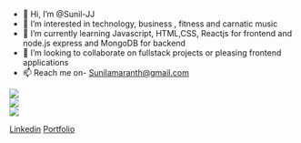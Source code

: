 - 👋 Hi, I’m @Sunil-JJ
- 👀 I’m interested in technology, business , fitness and carnatic music 
- 🌱 I’m currently learning Javascript, HTML,CSS, Reactjs for frontend and node.js express and MongoDB for backend
- 💞️ I’m looking to collaborate on fullstack projects or pleasing frontend applications
- 📫 Reach me on- Sunilamaranth@gmail.com

<!---
Sunil-JJ/Sunil-JJ is a ✨ special ✨ repository because its `README.md` (this file) appears on your GitHub profile.
You can click the Preview link to take a look at your changes.
--->
![](https://github-readme-stats.vercel.app/api?username=Sunil-JJ&theme=dark&hide_border=false&include_all_commits=true&count_private=true)<br/>
![](https://github-readme-streak-stats.herokuapp.com/?user=Sunil-JJ&theme=dark&hide_border=false)<br/>
![](https://github-readme-stats.vercel.app/api/top-langs/?username=Sunil-JJ&theme=dark&hide_border=false&include_all_commits=true&count_private=true&layout=compact)

<a href="https://www.linkedin.com/in/sunil-amaranth-91a5b6189" target="_blank">Linkedin</a>
<a href="https://sunil-jj.github.io/" target="_blank">Portfolio</a>
